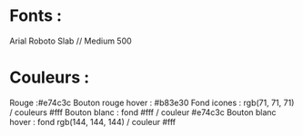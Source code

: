 # Fonts : 
Arial
Roboto Slab // Medium 500

# Couleurs :
Rouge :#e74c3c
Bouton rouge hover : #b83e30
Fond icones : rgb(71, 71, 71) / couleurs #fff
Bouton blanc : fond #fff / couleur #e74c3c
Bouton blanc hover : fond rgb(144, 144, 144) / couleur #fff